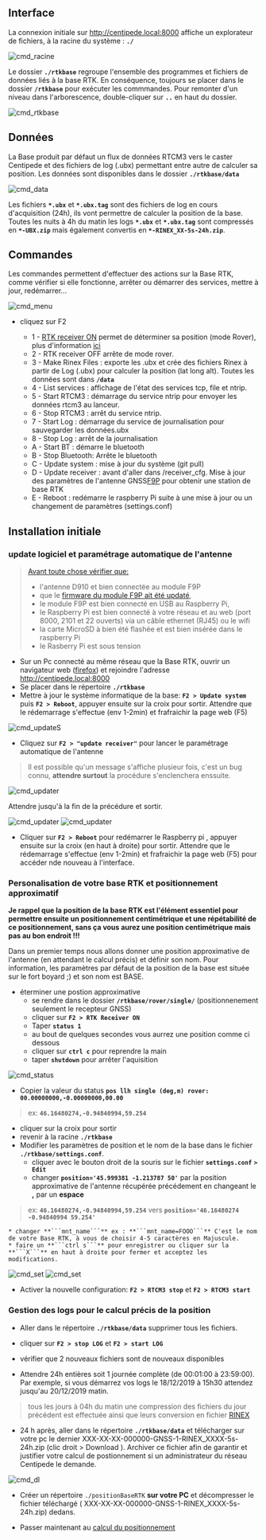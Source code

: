 ## Interface

La connexion initiale sur http://centipede.local:8000 affiche un explorateur de fichiers, à la racine du système : **```./```**

![cmd_racine](./images/param/cmd_racine.png)

Le dossier **```./rtkbase```** regroupe l'ensemble des programmes et fichiers de données liés à la base RTK. En conséquence, toujours se placer dans le dossier **```/rtkbase```** pour exécuter les commmandes.
Pour remonter d'un niveau dans l'arborescence, double-cliquer sur **```..```** en haut du dossier.

![cmd_rtkbase](./images/param/cmd_rtkbase.png)

## Données

La Base produit par défaut un flux de données RTCM3 vers le caster Centipede et des fichiers de log (.ubx) permettant entre autre de calculer sa position. Les données sont disponibles dans le dossier **```./rtkbase/data```**

![cmd_data](./images/param/cmd_data.png)

Les fichiers **```*.ubx```** et **```*.ubx.tag```** sont des fichiers de log en cours d'acquisition (24h), ils vont permettre de calculer la position de la base. Toutes les nuits à 4h du matin les logs **```*.ubx```** et **```*.ubx.tag```** sont compressés en **```*-UBX.zip```** mais également convertis en **```*-RINEX_XX-5s-24h.zip```**.

## Commandes

Les commandes permettent d'effectuer des actions sur la Base RTK, comme vérifier si elle fonctionne, arrêter ou démarrer des services, mettre à jour, redémarrer...

![cmd_menu](./images/param/cmd_menu.png)

* cliquez sur F2 

    - 1 - [RTK receiver ON](https://manpages.debian.org/unstable/rtklib/rtkrcv.1.en.html) permet de déterminer sa position (mode Rover), plus d'information [ici](https://github.com/jancelin/rtkbase/wiki/4.-Utilisation#utiliser-ce-montage-pour-faire-un-rover)
    - 2 - RTK receiver OFF arrête de mode rover.
    - 3 - Make Rinex Files : exporte les .ubx et crée des fichiers Rinex à partir de Log (.ubx) pour calculer la position (lat long alt). Toutes les données sont dans **```/data```**
    - 4 - List services : affichage de l'état des services tcp, file et ntrip.
    - 5 - Start RTCM3 : démarrage du service ntrip pour envoyer les données rtcm3 au lanceur. 
    - 6 - Stop RTCM3 : arrêt du service ntrip.
    - 7 - Start Log : démarrage du service de journalisation pour sauvegarder les données.ubx
    - 8 - Stop Log : arrêt de la journalisation
    - A - Start BT : démarre le bluetooth
    - B - Stop Bluetooth: Arrête le bluetooth
    - C - Update system : mise à jour du système (git pull)
    - D - Update receiver :  avant d'aller dans /receiver_cfg. Mise à jour des paramètres de l'antenne GNSS[F9P](https://github.com/jancelin/rtkbase/blob/master/receiver_cfg/U-Blox_ZED-F9P_config_info.txt) pour obtenir une station de base RTK
    - E - Reboot : redémarre le raspberry Pi suite à une mise à jour ou un changement de paramètres (settings.conf)

## Installation initiale

### update logiciel et paramétrage automatique de l'antenne

> [Avant toute chose vérifier que:](https://github.com/jancelin/rtkbase/wiki/2.-Installation)
> * l'antenne D910 et bien connectée au module F9P
> * que le [firmware du module F9P ait été updaté](https://github.com/jancelin/rtkbase/wiki/2.-Installation#update-du-firmware-de-lantenne),
> * le module F9P est bien connecté en USB au Raspberry Pi,
> * le Raspberry Pi est bien connecté à votre réseau et au web (port 8000, 2101 et 22 ouverts) via un câble ethernet (RJ45) ou le wifi
> * la carte MicroSD à bien été flashée et est bien insérée dans le raspberry Pi
> * le Rasberry Pi est sous tension

* Sur un Pc connecté au même réseau que la Base RTK, ouvrir un navigateur web ([firefox](https://www.mozilla.org/fr/firefox/new/)) et rejoindre l'adresse http://centipede.local:8000
* Se placer dans le répertoire **```./rtkbase```**
* Mettre à jour le système informatique de la base: **```F2 > Update system```** puis **```F2 > Reboot```**, appuyer ensuite sur la croix pour sortir. Attendre que le rédemarrage s'effectue (env 1-2min) et frafraichir la page web (F5)

![cmd_updateS](./images/param/cmd_upds.png)

* Cliquez sur **```F2 > "update receiver"```** pour lancer le paramétrage automatique de l'antenne

> Il est possible qu'un message s'affiche plusieur fois, c'est un bug connu, **attendre surtout** la procédure s'enclenchera enssuite.

![cmd_updater](./images/param/cmd_updr1.png)

Attendre jusqu'à la fin de la précédure et sortir. 

![cmd_updater](./images/param/cmd_updr2.png)
![cmd_updater](./images/param/cmd_updr3.png)

* Cliquer sur **```F2 > Reboot```** pour redémarrer le Raspberry pi , appuyer ensuite sur la croix (en haut à droite) pour sortir. Attendre que le rédemarrage s'effectue (env 1-2min) et frafraichir la page web (F5) pour accéder nde nouveau à l'interface.

### Personalisation de votre base RTK et positionnement approximatif

**Je rappel que la position de la base RTK est l'élément essentiel pour permettre ensuite un positionnement centimétrique et une répétabilité de ce positionnement, sans ça vous aurez une position centimétrique mais pas au bon endroit !!!**

Dans un premier temps nous allons donner une position approximative de l'antenne (en attendant le calcul précis) et définir son nom. Pour information, les paramètres par défaut de la position de la base est située sur le fort boyard ;) et son nom est BASE.

* éterminer une postion approximative
    * se rendre dans le dossier **```/rtkbase/rover/single/```** (positionnenement seulement le recepteur GNSS)
    * cliquer sur **```F2 > RTK Receiver ON```**
    * Taper **```status 1```**
    * au bout de quelques secondes vous aurrez une position comme ci dessous
    * cliquer sur **```ctrl c```** pour reprendre la main
    * taper **```shutdown```** pour arrêter l'aquisition

![cmd_status](./images/param/cmd_status_single.png)

* Copier la valeur du status **```pos llh single (deg,m) rover: 00.00000000,-0.00000000,00.00```**

> ex: **```46.16480274,-0.94840994,59.254```**

* cliquer sur la croix pour sortir
* revenir à la racine **```./rtkbase```**
* Modifier les paramètres de position et le nom de la base dans le fichier **```./rtkbase/settings.conf```**. 
    * cliquer avec le bouton droit de la souris sur le fichier **```settings.conf```** **```> Edit```**
    * changer **```position='45.999381 -1.213787 50'```** par la position approximative de l'antenne récupérée précédement en changeant le **,** par un **espace**

> ex: **```46.16480274,-0.94840994,59.254```** vers **```position='46.16480274 -0.94840994 59.254'```**

    * changer **```mnt_name```** ex : **```mnt_name=FOOO```** C'est le nom de votre Base RTK, à vous de choisir 4-5 caractères en Majuscule.
    * faire un **```ctrl s```** pour enregistrer ou cliquer sur la **```X```** en haut à droite pour fermer et acceptez les modifications.

![cmd_set](./images/param/cmd_set1.png)
![cmd_set](./images/param/cmd_set2.png)

* Activer la nouvelle configuration: **```F2 > RTCM3 stop```** et **```F2 > RTCM3 start```**

### Gestion des logs pour le calcul précis de la position

* Aller dans le répertoire **```./rtkbase/data```** supprimer tous les fichiers.
* cliquer sur **```F2 > stop LOG```** et **```F2 > start LOG```**
* vérifier que 2 nouveaux fichiers sont de nouveaux disponibles

* Attendre 24h entières soit 1 journée complète (de 00:01:00 à 23:59:00). Par exemple, si vous démarrez vos logs le 18/12/2019 à 15h30 attendez jusqu'au 20/12/2019 matin.

> tous les jours à 04h du matin une compression des fichiers du jour précédent est effectuée ainsi que leurs conversion en fichier [RINEX](http://rgp.ign.fr/DONNEES/format/rinex.php)

* 24 h après, aller dans le répertoire **```./rtkbase/data```** et télécharger sur votre pc le dernier XXX-XX-XX-000000-GNSS-1-RINEX_XXXX-5s-24h.zip (clic droit > Download ). Archiver ce fichier afin de garantir et justifier votre calcul de postionnement si un administrateur du réseau Centipede le demande.

![cmd_dl](./images/param/cmd_download.png)

* Créer un répertoire ```./positionBaseRTK``` **sur votre PC** et décompresser le fichier téléchargé ( XXX-XX-XX-000000-GNSS-1-RINEX_XXXX-5s-24h.zip) dedans.

* Passer maintenant au [calcul du positionnement](./6_positionnement.md)

